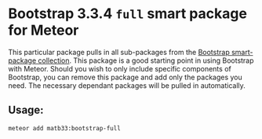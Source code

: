 # Bootstrap 3.3.4 `full` smart package for Meteor

This particular package pulls in all sub-packages from the [Bootstrap smart-package collection](http://github.com/matb33/meteor-bootstrap). This package is a good starting point in using Bootstrap with Meteor. Should you wish to only include specific components of Bootstrap, you can remove this package and add only the packages you need. The necessary dependant packages will be pulled in automatically.

## Usage:

`meteor add matb33:bootstrap-full`